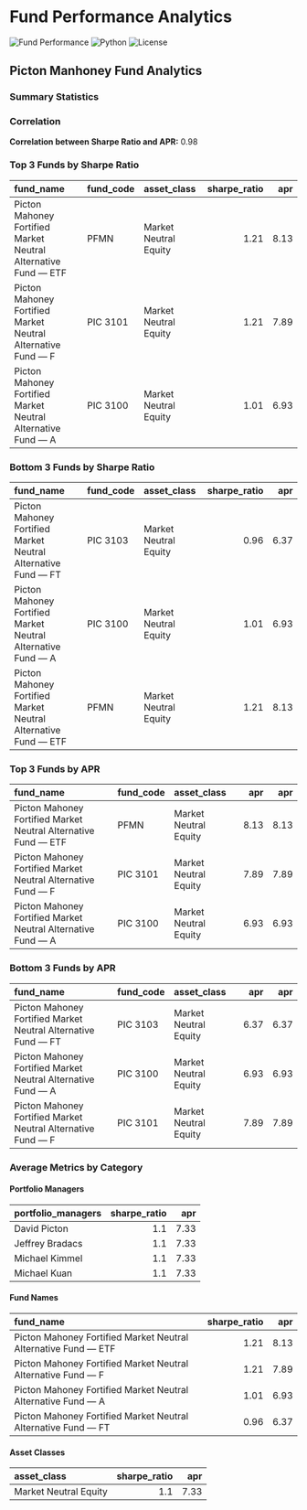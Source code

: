 # Fund Performance Analytics

![Fund Performance](https://img.shields.io/badge/Status-Active-green)
![Python](https://img.shields.io/badge/Python-3.9-blue)
![License](https://img.shields.io/badge/License-MIT-blue)

## Picton Manhoney Fund  Analytics

<!-- ANALYTICS -->

### Summary Statistics
### Correlation
**Correlation between Sharpe Ratio and APR:** 0.98

### Top 3 Funds by Sharpe Ratio
| fund_name                                                      | fund_code   | asset_class           |   sharpe_ratio |   apr |
|:---------------------------------------------------------------|:------------|:----------------------|---------------:|------:|
| Picton Mahoney Fortified Market Neutral Alternative Fund — ETF | PFMN        | Market Neutral Equity |           1.21 |  8.13 |
| Picton Mahoney Fortified Market Neutral Alternative Fund — F   | PIC 3101    | Market Neutral Equity |           1.21 |  7.89 |
| Picton Mahoney Fortified Market Neutral Alternative Fund — A   | PIC 3100    | Market Neutral Equity |           1.01 |  6.93 |

### Bottom 3 Funds by Sharpe Ratio
| fund_name                                                      | fund_code   | asset_class           |   sharpe_ratio |   apr |
|:---------------------------------------------------------------|:------------|:----------------------|---------------:|------:|
| Picton Mahoney Fortified Market Neutral Alternative Fund — FT  | PIC 3103    | Market Neutral Equity |           0.96 |  6.37 |
| Picton Mahoney Fortified Market Neutral Alternative Fund — A   | PIC 3100    | Market Neutral Equity |           1.01 |  6.93 |
| Picton Mahoney Fortified Market Neutral Alternative Fund — ETF | PFMN        | Market Neutral Equity |           1.21 |  8.13 |

### Top 3 Funds by APR
| fund_name                                                      | fund_code   | asset_class           |   apr |   apr |
|:---------------------------------------------------------------|:------------|:----------------------|------:|------:|
| Picton Mahoney Fortified Market Neutral Alternative Fund — ETF | PFMN        | Market Neutral Equity |  8.13 |  8.13 |
| Picton Mahoney Fortified Market Neutral Alternative Fund — F   | PIC 3101    | Market Neutral Equity |  7.89 |  7.89 |
| Picton Mahoney Fortified Market Neutral Alternative Fund — A   | PIC 3100    | Market Neutral Equity |  6.93 |  6.93 |

### Bottom 3 Funds by APR
| fund_name                                                     | fund_code   | asset_class           |   apr |   apr |
|:--------------------------------------------------------------|:------------|:----------------------|------:|------:|
| Picton Mahoney Fortified Market Neutral Alternative Fund — FT | PIC 3103    | Market Neutral Equity |  6.37 |  6.37 |
| Picton Mahoney Fortified Market Neutral Alternative Fund — A  | PIC 3100    | Market Neutral Equity |  6.93 |  6.93 |
| Picton Mahoney Fortified Market Neutral Alternative Fund — F  | PIC 3101    | Market Neutral Equity |  7.89 |  7.89 |

### Average Metrics by Category
#### Portfolio Managers
| portfolio_managers   |   sharpe_ratio |   apr |
|:---------------------|---------------:|------:|
| David Picton         |            1.1 |  7.33 |
| Jeffrey Bradacs      |            1.1 |  7.33 |
| Michael Kimmel       |            1.1 |  7.33 |
| Michael Kuan         |            1.1 |  7.33 |

#### Fund Names
| fund_name                                                      |   sharpe_ratio |   apr |
|:---------------------------------------------------------------|---------------:|------:|
| Picton Mahoney Fortified Market Neutral Alternative Fund — ETF |           1.21 |  8.13 |
| Picton Mahoney Fortified Market Neutral Alternative Fund — F   |           1.21 |  7.89 |
| Picton Mahoney Fortified Market Neutral Alternative Fund — A   |           1.01 |  6.93 |
| Picton Mahoney Fortified Market Neutral Alternative Fund — FT  |           0.96 |  6.37 |

#### Asset Classes
| asset_class           |   sharpe_ratio |   apr |
|:----------------------|---------------:|------:|
| Market Neutral Equity |            1.1 |  7.33 |


<!-- END ANALYTICS -->
